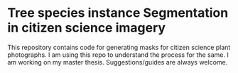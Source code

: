 # Tree species instance Segmentation in citizen science imagery

This repository contains code for generating masks for citizen science plant photographs.
I am using this repo to understand the process for the same. 
I am working on my master thesis.
Suggestions/guides are always welcome.
